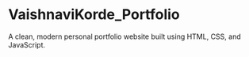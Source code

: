 # VaishnaviKorde_Portfolio
A clean, modern personal portfolio website built using HTML, CSS, and JavaScript.

